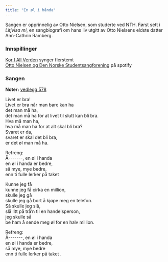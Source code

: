 ```yaml
---
title: "En øl i hånda"
---
```


Sangen er opprinnelig av Otto Nielsen, som studerte ved NTH. Først sett i _Litjvisa mi_, en sangbiografi om hans liv utgitt av Otto Nielsens eldste datter Ann-Cathrin Ramberg.

### **Innspillinger**

[Kor I All Verden](https://youtube.com/watch?v=V04ApIfbV68) synger flerstemt  
[Otto Nielsen og Den Norske Studentsangforening](http://open.spotify.com/track/681rpbNuR41d7XwM86XTtG) på spotify  

### **Sangen**

**Noter:** [vedlegg 578](/public/attachments/578-En_øl_i_handa_1.pdf)

Livet er bra!  
Livet er bra når man bare kan ha  
det man må ha,  
det man må ha for at livet til slutt kan bli bra.  
Hva må man ha,  
hva må man ha for at alt skal bli bra?  
Svaret er da,  
svaret er skal det bli bra,  
er det øl man må ha.  

Refreng:  
Å-------, en øl i handa  
en øl i handa er bedre,  
så mye, mye bedre,  
enn ti fulle lerker på taket  

Kunne jeg få  
kunne jeg få cirka en million,  
skulle jeg gå  
skulle jeg gå bort å kjøpe meg en telefon.  
Så skulle jeg slå,  
slå litt på trå’n til en handelsperson,  
jeg skulle så  
be ham å sende meg øl for en halv million.  

Refreng:  
Å-------, en øl i handa  
en øl i handa er bedre,  
så mye, mye bedre  
enn ti fulle lerker på taket .